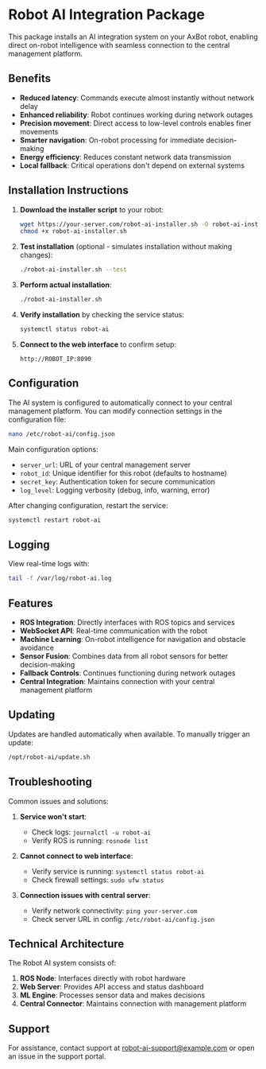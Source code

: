 # Robot AI Integration Package

This package installs an AI integration system on your AxBot robot, enabling direct on-robot intelligence with seamless connection to the central management platform.

## Benefits

- **Reduced latency**: Commands execute almost instantly without network delay
- **Enhanced reliability**: Robot continues working during network outages
- **Precision movement**: Direct access to low-level controls enables finer movements
- **Smarter navigation**: On-robot processing for immediate decision-making
- **Energy efficiency**: Reduces constant network data transmission
- **Local fallback**: Critical operations don't depend on external systems

## Installation Instructions

1. **Download the installer script** to your robot:

   ```bash
   wget https://your-server.com/robot-ai-installer.sh -O robot-ai-installer.sh
   chmod +x robot-ai-installer.sh
   ```

2. **Test installation** (optional - simulates installation without making changes):

   ```bash
   ./robot-ai-installer.sh --test
   ```

3. **Perform actual installation**:

   ```bash
   ./robot-ai-installer.sh
   ```

4. **Verify installation** by checking the service status:

   ```bash
   systemctl status robot-ai
   ```

5. **Connect to the web interface** to confirm setup:

   ```
   http://ROBOT_IP:8090
   ```

## Configuration

The AI system is configured to automatically connect to your central management platform. You can modify connection settings in the configuration file:

```bash
nano /etc/robot-ai/config.json
```

Main configuration options:

- `server_url`: URL of your central management server
- `robot_id`: Unique identifier for this robot (defaults to hostname)
- `secret_key`: Authentication token for secure communication
- `log_level`: Logging verbosity (debug, info, warning, error)

After changing configuration, restart the service:

```bash
systemctl restart robot-ai
```

## Logging

View real-time logs with:

```bash
tail -f /var/log/robot-ai.log
```

## Features

- **ROS Integration**: Directly interfaces with ROS topics and services
- **WebSocket API**: Real-time communication with the robot
- **Machine Learning**: On-robot intelligence for navigation and obstacle avoidance
- **Sensor Fusion**: Combines data from all robot sensors for better decision-making
- **Fallback Controls**: Continues functioning during network outages
- **Central Integration**: Maintains connection with your central management platform

## Updating

Updates are handled automatically when available. To manually trigger an update:

```bash
/opt/robot-ai/update.sh
```

## Troubleshooting

Common issues and solutions:

1. **Service won't start**:
   - Check logs: `journalctl -u robot-ai`
   - Verify ROS is running: `rosnode list`

2. **Cannot connect to web interface**:
   - Verify service is running: `systemctl status robot-ai`
   - Check firewall settings: `sudo ufw status`

3. **Connection issues with central server**:
   - Verify network connectivity: `ping your-server.com`
   - Check server URL in config: `/etc/robot-ai/config.json`

## Technical Architecture

The Robot AI system consists of:

1. **ROS Node**: Interfaces directly with robot hardware
2. **Web Server**: Provides API access and status dashboard
3. **ML Engine**: Processes sensor data and makes decisions
4. **Central Connector**: Maintains connection with management platform

## Support

For assistance, contact support at robot-ai-support@example.com or open an issue in the support portal.